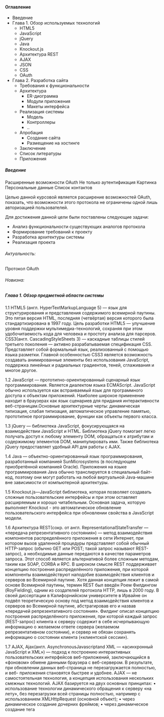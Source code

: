 #### Оглавление
- Введение
- Глава 1. Обзор используемых технологий
  - HTML5
  - JavaScript
  - jQuery
  - Java
  - Knockout.js
  - Архитектура REST
  - AJAX
  - JSON
  - CSS
  - OAuth
- Глава 2. Разработка сайта
  - Требования к функциональности
  - Архитектура
    - ER-диограмма
    - Модули приложения
    - Макеты интерфейса
  - Реализация системы
    - Модель
    - Контроллеры
    - ..
  - Апробация
    - Создание сайта
    - Размещение на хостинге
  - Заключение
  - Список литературы
  - Приложения


##### Введение 
 Расширенные возможности OAuth
Не только аутентификация
Картинка
Персональные данные
Список контактов


Целью данной курсовой является расширение возможностей OAuth, показать, что возможности этого протокола не ограничены одной лишь авторизацией пользователей.

Для достижения данной цели были поставлены следующие задачи:

- Анализ функциональности существующих аналогов протокола 
- Формирование требований к проекту
- Разработка архитектуры системы
- Реализация проекта


######  Актуальность:
 Протокол OAuth

###### Новизна:


##### Глава 1. Обзор предметной области системы

1.1
HTML5 (англ. HyperTextMarkupLanguage 5) — язык для
структурирования и представления содержимого всемирной паутины. Это
пятая версия HTML, последняя (четвёртая) версия которого была
стандартизирована в 1997 году. Цель разработки HTML5 — улучшение
уровня поддержки мультимедиа-технологий, сохраняя при этом
удобочитаемость кода для человека и простоту анализа для парсеров.
CSS3(англ. CascadingStyleSheets 3) — каскадные таблицы стилей
третьего поколения — активно разрабатываемая спецификация CSS.
Представляет собой формальный язык, реализованный с помощью языка
разметки. Главной особенностью CSS3 является возможность создавать
анимированные элементы без использования JavaScript, поддержка линейных
и радиальных градиентов, теней, сглаживания и многое другое.

1.2
JavaScript — прототипно-ориентированный сценарный язык
программирования. Является диалектом языка ECMAScript. JavaScript
обычно используется как встраиваемый язык для программного доступа к
объектам приложений. Наиболее широкое применение находит в браузерах
как язык сценариев для придания интерактивности веб-страницам.Основные
архитектурные черты: динамическая типизация, слабая типизация,
автоматическое управление памятью, прототипное программирование,
функции как объекты первого класса.

1.3
jQuery — библиотека JavaScript, фокусирующаяся на взаимодействии
JavaScript и HTML. Библиотека jQuery помогает легко получать доступ к
любому элементу DOM, обращаться к атрибутам и содержимому элементов 
DOM, манипулировать ими. Также библиотека jQuery предоставляет
удобный API для работы с AJAX.

1.4
Java — объектно-ориентированный язык программирования,
разработанный компанией SunMicrosystems (в последующем приобретённой
компанией Oracle). Приложения на языке программирования Java обычно
транслируется в специальный байт-код, поэтому они могут работать на
любой виртуальной Java-машине вне зависимости от компьютерной
архитектуры.

1.5
Knockout.js—JavaScript библиотека, которая позволяет создавать
сложные пользовательские интерфейсы и при этом оставляет расширяемым и 
хорошо читабельным. Основная задача, которую выполняет Knockout - это
автоматическое обновление пользовательского интерфейса при обновлении
свойства в JavaScript модели.

1.6
Архитектура REST(сокр. от англ. RepresentationalStateTransfer —
«передача репрезентативного состояния») — метод взаимодействия
компонентов распределённого приложения в сети Интернет, при котором
вызов удаленной процедуры представляет собой обычный HTTP-запрос
(обычно GET или POST; такой запрос называют REST-запрос), а
необходимые данные передаются в качестве параметров запроса. Этот
способ является альтернативой более сложным методам, таким как SOAP,
CORBA и RPC. В широком смысле REST поддерживает концепцию построения
распределённого приложения, при которой компоненты взаимодействуют
наподобие взаимодействия клиентов и серверов во Всемирной паутине.
Хотя данная концепция лежит в самой основе Всемирной паутины,
термин REST был введён Роем Филдингом (RoyFielding), одним из
создателей протокола HTTP, лишь в 2000 году. В своей диссертации в
Калифорнийском университете в Ирвайне он подвёл теоретическую основу
под метод взаимодействия клиентов и серверов во Всемирной паутине,
абстрагировав его и назвав «передачей репрезентативного состояния».
Филдинг описал концепцию построения распределённого приложения, при
которой каждый запрос (REST-запрос) клиента к серверу содержит в себе
исчерпывающую информацию о желаемом ответе сервера (желаемом
репрезентативном состоянии), и сервер не обязан сохранять информацию о
состоянии клиента («клиентской сессии»).

1.7
AJAX, Ajax(англ. AsynchronousJavascriptand XML — «асинхронный
JavaScript и XML») — подход к построению интерактивных
пользовательских интерфейсов веб-приложений, заключающийся в
«фоновом» обмене данными браузера с веб-сервером. В результате, при
обновлении данных веб-страница не перезагружается полностью, и веб-
приложения становятся быстрее и удобнее. AJAX — не самостоятельная
технология, а концепция использования нескольких смежных технологий.
AJAX базируется на двух основных принципах:
• использование технологии динамического обращения к серверу «на
лету», без перезагрузки всей страницы полностью, например с
использованием XMLHttpRequest (основной объект);
• через динамическое создание дочерних фреймов;
• через динамическое создание тега <script>. 
• через динамическое создание тега <img>, как это реализовано в
GoogleAnalytics.
• использование DHTML для динамического изменения содержания
страницы;
Действия с интерфейсом преобразуются в операции с элементами DOM
(англ. DocumentObjectModel), с помощью которых обрабатываются данные,
доступные пользователю, в результате чего представление их изменяется.
Здесь же производится обработка перемещений и щелчков мышью, а также
нажатий клавиш. Каскадные таблицы стилей, или CSS (англ.
CascadingStyleSheets), обеспечивают согласованный внешний вид элементов
приложения и упрощают обращение к DOM-объектам. Объект
XMLHttpRequest (или подобные механизмы) используется для асинхронного
взаимодействия с сервером, обработки запросов пользователя и загрузки в
процессе работы необходимых данных.
Три из этих четырёх технологий — CSS, DOM и JavaScript —
составляют DHTML (англ. DynamicHTML). По мнению некоторых
специалистов,[каких?] средства DHTML, появившиеся в 1997 году, подавали
большие надежды, но так и не оправдали их.
В качестве формата передачи данных могут использоваться фрагменты
простого текста, HTML-кода, JSON или XML.

1.8
JSON(англ. JavaScriptObjectNotation) — текстовый формат обмена
данными, основанный на JavaScript и обычно используемый именно с этим
языком. Как и многие другие текстовые форматы, JSON легко читается
людьми. Формат JSON был разработан Дугласом Крокфордом. JSON-текст
представляет собой (в закодированном виде) одну из двух структур:
• Набор пар ключ: значение. В различных языках это реализовано как
объект, запись, структура, словарь, хэш-таблица, список с ключом или ассоциативный массив. Ключомможетбытьтолькострока,
значением — любаяформа.
• Упорядоченный набор значений. Во многих языках это реализовано
как массив, вектор, список или последовательность.
Это универсальные структуры данных: как правило, любой
современный язык программирования поддерживает их в той или иной
форме. Они легли в основу JSON, так как он используется для обмена
данными между различными языками программирования.